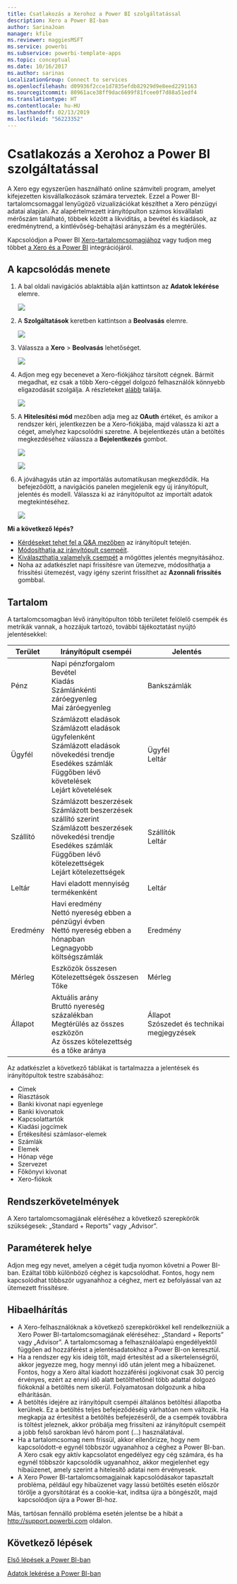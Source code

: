 ```yaml
---
title: Csatlakozás a Xerohoz a Power BI szolgáltatással
description: Xero a Power BI-ban
author: SarinaJoan
manager: kfile
ms.reviewer: maggiesMSFT
ms.service: powerbi
ms.subservice: powerbi-template-apps
ms.topic: conceptual
ms.date: 10/16/2017
ms.author: sarinas
LocalizationGroup: Connect to services
ms.openlocfilehash: d09936f2cce1d7835efdb82929d9e8eed2291163
ms.sourcegitcommit: 80961ace38ff9dac6699f81fcee0f7d88a51edf4
ms.translationtype: HT
ms.contentlocale: hu-HU
ms.lasthandoff: 02/13/2019
ms.locfileid: "56223352"
---
```

# <a name="connect-to-xero-with-power-bi"></a>Csatlakozás a Xerohoz a Power BI szolgáltatással
A Xero egy egyszerűen használható online számviteli program, amelyet kifejezetten kisvállalkozások számára terveztek. Ezzel a Power BI-tartalomcsomaggal lenyűgöző vizualizációkat készíthet a Xero pénzügyi adatai alapján. Az alapértelmezett irányítópulton számos kisvállalati mérőszám található, többek között a likviditás, a bevétel és kiadások, az eredménytrend, a kintlévőség-behajtási arányszám és a megtérülés.

Kapcsolódjon a Power BI [Xero-tartalomcsomagjához](https://app.powerbi.com/getdata/services/xero) vagy tudjon meg többet [a Xero és a Power BI](https://help.xero.com/Power-BI) integrációjáról.

## <a name="how-to-connect"></a>A kapcsolódás menete
1. A bal oldali navigációs ablaktábla alján kattintson az **Adatok lekérése** elemre.
   
   ![](media/service-connect-to-xero/getdata.png)
2. A **Szolgáltatások** keretben kattintson a **Beolvasás** elemre.
   
   ![](media/service-connect-to-xero/services.png)
3. Válassza a **Xero** \> **Beolvasás** lehetőséget.
   
   ![](media/service-connect-to-xero/connect.png)
4. Adjon meg egy becenevet a Xero-fiókjához társított cégnek. Bármit megadhat, ez csak a több Xero-céggel dolgozó felhasználók könnyebb eligazodását szolgálja. A részleteket [alább](#FindingParams) találja.
   
   ![](media/service-connect-to-xero/params.png)
5. A **Hitelesítési mód** mezőben adja meg az **OAuth** értéket, és amikor a rendszer kéri, jelentkezzen be a Xero-fiókjába, majd válassza ki azt a céget, amelyhez kapcsolódni szeretne. A bejelentkezés után a betöltés megkezdéséhez válassza a **Bejelentkezés** gombot.
   
    ![](media/service-connect-to-xero/creds.png)
   
    ![](media/service-connect-to-xero/creds2.png)
6. A jóváhagyás után az importálás automatikusan megkezdődik. Ha befejeződött, a navigációs panelen megjelenik egy új irányítópult, jelentés és modell. Válassza ki az irányítópultot az importált adatok megtekintéséhez.
   
     ![](media/service-connect-to-xero/dashboard.png)

**Mi a következő lépés?**

* [Kérdéseket tehet fel a Q&A mezőben](consumer/end-user-q-and-a.md) az irányítópult tetején.
* [Módosíthatja az irányítópult csempéit](service-dashboard-edit-tile.md).
* [Kiválaszthatja valamelyik csempét](consumer/end-user-tiles.md) a mögöttes jelentés megnyitásához.
* Noha az adatkészlet napi frissítésre van ütemezve, módosíthatja a frissítési ütemezést, vagy igény szerint frissíthet az **Azonnali frissítés** gombbal.

## <a name="whats-included"></a>Tartalom
A tartalomcsomagban lévő irányítópulton több területet felölelő csempék és metrikák vannak, a hozzájuk tartozó, további tájékoztatást nyújtó jelentésekkel:  

| Terület | Irányítópult csempéi | Jelentés |
| --- | --- | --- |
| Pénz |Napi pénzforgalom <br>Bevétel <br>Kiadás <br>Számlánkénti záróegyenleg <br>Mai záróegyenleg |Bankszámlák |
| Ügyfél |Számlázott eladások <br>Számlázott eladások ügyfelenként <br>Számlázott eladások növekedési trendje <br>Esedékes számlák <br>Függőben lévő követelések <br>Lejárt követelések |Ügyfél <br>Leltár |
| Szállító |Számlázott beszerzések <br>Számlázott beszerzések szállító szerint <br>Számlázott beszerzések növekedési trendje <br> Esedékes számlák <br>Függőben lévő kötelezettségek <br>Lejárt kötelezettségek |Szállítók <br>Leltár |
| Leltár |Havi eladott mennyiség termékenként |Leltár |
| Eredmény |Havi eredmény <br>Nettó nyereség ebben a pénzügyi évben <br>Nettó nyereség ebben a hónapban <br>Legnagyobb költségszámlák |Eredmény |
| Mérleg |Eszközök összesen <br>Kötelezettségek összesen <br>Tőke |Mérleg |
| Állapot |Aktuális arány <br>Bruttó nyereség százalékban <br> Megtérülés az összes eszközön <br>Az összes kötelezettség és a tőke aránya |Állapot <br>Szószedet és technikai megjegyzések |

Az adatkészlet a következő táblákat is tartalmazza a jelentések és irányítópultok testre szabásához:  

* Címek  
* Riasztások  
* Banki kivonat napi egyenlege  
* Banki kivonatok  
* Kapcsolattartók  
* Kiadási jogcímek  
* Értékesítési számlasor-elemek  
* Számlák  
* Elemek  
* Hónap vége  
* Szervezet  
* Főkönyvi kivonat  
* Xero-fiókok

## <a name="system-requirements"></a>Rendszerkövetelmények
A Xero tartalomcsomagjának eléréséhez a következő szerepkörök szükségesek: „Standard + Reports” vagy „Advisor”.

<a name="FindingParams"></a>

## <a name="finding-parameters"></a>Paraméterek helye
Adjon meg egy nevet, amelyen a cégét tudja nyomon követni a Power BI-ban. Ezáltal több különböző céghez is kapcsolódhat. Fontos, hogy nem kapcsolódhat többször ugyanahhoz a céghez, mert ez befolyással van az ütemezett frissítésre.   

## <a name="troubleshooting"></a>Hibaelhárítás
* A Xero-felhasználóknak a következő szerepkörökkel kell rendelkezniük a Xero Power BI-tartalomcsomagjának eléréséhez: „Standard + Reports” vagy „Advisor”. A tartalomcsomag a felhasználóalapú engedélyektől függően ad hozzáférést a jelentésadatokhoz a Power BI-on keresztül.  
* Ha a rendszer egy kis ideig tölt, majd értesítést ad a sikertelenségről, akkor jegyezze meg, hogy mennyi idő után jelent meg a hibaüzenet. Fontos, hogy a Xero által kiadott hozzáférési jogkivonat csak 30 percig érvényes, ezért az ennyi idő alatt betölthetőnél több adattal dolgozó fiókoknál a betöltés nem sikerül. Folyamatosan dolgozunk a hiba elhárításán.
* A betöltés idejére az irányítópult csempéi általános betöltési állapotba kerülnek. Ez a betöltés teljes befejeződéséig várhatóan nem változik. Ha megkapja az értesítést a betöltés befejezéséről, de a csempék továbbra is töltést jeleznek, akkor próbálja meg frissíteni az irányítópult csempéit a jobb felső sarokban lévő három pont (...) használatával.
* Ha a tartalomcsomag nem frissül, akkor ellenőrizze, hogy nem kapcsolódott-e egynél többször ugyanahhoz a céghez a Power BI-ban. A Xero csak egy aktív kapcsolatot engedélyez egy cég számára, és ha egynél többször kapcsolódik ugyanahhoz, akkor megjelenhet egy hibaüzenet, amely szerint a hitelesítő adatai nem érvényesek.  
* A Xero Power BI-tartalomcsomagjainak kapcsolódásakor tapasztalt probléma, például egy hibaüzenet vagy lassú betöltés esetén először törölje a gyorsítótárat és a cookie-kat, indítsa újra a böngészőt, majd kapcsolódjon újra a Power BI-hoz.  

Más, tartósan fennálló probléma esetén jelentse be a hibát a http://support.powerbi.com oldalon.

## <a name="next-steps"></a>Következő lépések
[Első lépések a Power BI-ban](service-get-started.md)

[Adatok lekérése a Power BI-ban](service-get-data.md)

